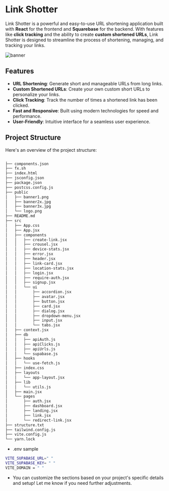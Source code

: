 # Link Shotter

Link Shotter is a powerful and easy-to-use URL shortening application built with **React** for the frontend and **Squarebase** for the backend. With features like **click tracking** and the ability to create **custom shortened URLs**, Link Shotter is designed to streamline the process of shortening, managing, and tracking your links.

![banner](banner1.png)

## Features

- **URL Shortening**: Generate short and manageable URLs from long links.
- **Custom Shortened URLs**: Create your own custom short URLs to personalize your links.
- **Click Tracking**: Track the number of times a shortened link has been clicked.
- **Fast and Responsive**: Built using modern technologies for speed and performance.
- **User-Friendly**: Intuitive interface for a seamless user experience.

## Project Structure

Here's an overview of the project structure:

```bash

├── components.json
├── fx.sh
├── index.html
├── jsconfig.json
├── package.json
├── postcss.config.js
├── public
│   ├── banner1.png
│   ├── banner2x.jpg
│   ├── banner3x.jpg
│   └── logo.png
├── README.md
├── src
│   ├── App.css
│   ├── App.jsx
│   ├── components
│   │   ├── create-link.jsx
│   │   ├── crousel.jsx
│   │   ├── device-stats.jsx
│   │   ├── error.jsx
│   │   ├── header.jsx
│   │   ├── link-card.jsx
│   │   ├── location-stats.jsx
│   │   ├── login.jsx
│   │   ├── require-auth.jsx
│   │   ├── signup.jsx
│   │   └── ui
│   │       ├── accordion.jsx
│   │       ├── avatar.jsx
│   │       ├── button.jsx
│   │       ├── card.jsx
│   │       ├── dialog.jsx
│   │       ├── dropdown-menu.jsx
│   │       ├── input.jsx
│   │       └── tabs.jsx
│   ├── context.jsx
│   ├── db
│   │   ├── apiAuth.js
│   │   ├── apiClicks.js
│   │   ├── apiUrls.js
│   │   └── supabase.js
│   ├── hooks
│   │   └── use-fetch.js
│   ├── index.css
│   ├── layouts
│   │   └── app-layout.jsx
│   ├── lib
│   │   └── utils.js
│   ├── main.jsx
│   └── pages
│       ├── auth.jsx
│       ├── dashboard.jsx
│       ├── landing.jsx
│       ├── link.jsx
│       └── redirect-link.jsx
├── structure.txt
├── tailwind.config.js
├── vite.config.js
└── yarn.lock
```

- .env sample
```bash
VITE_SUPABASE_URL=" "
VITE_SUPABASE_KEY= " "
VITE_DOMAIN = " "
```
- You can customize the sections based on your project's specific details and setup! Let me know if you need further adjustments.
